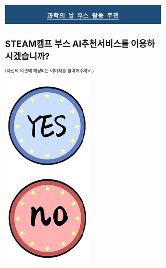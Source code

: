 <html>  
  <head>
    <meta charset="utf-8">
    <meta name="viewpoint" content="width=device-width, initial-scale=1.0">
  </head>
  <body>
    <img src="main_board.jpg" width="1519" height="">
    <P><h1>STEAM캠프 부스 AI추천서비스를 이용하시겠습니까?</h1>(자신의 의견에 해당되는 이미지를 클릭해주세요.)</p>
    <p><a href="use_Q.html" target="_blank"><img src="yes.png" width="" height=""></a><a href="use_m.html" target="_blank"><img src="no.png" width="" height=""></a><p>
